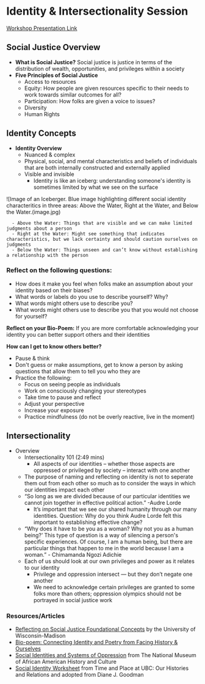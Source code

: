 # Identity & Intersectionality Session

[Workshop Presentation Link](https://www.canva.com/design/DAE6b8Xqyuo/oMWbd1na4HWxx484XyYvtA/view?utm_content=DAE6b8Xqyuo&utm_campaign=designshare&utm_medium=link&utm_source=shareyourdesignpanel#12)

## Social Justice Overview

- **What is Social Justice?** Social justice is justice in terms of the distribution of wealth, opportunities, and privileges within a society
- **Five Principles of Social Justice**
    - Access to resources
    - Equity: How people are given resources specific to their needs to work towards similar outcomes for all?
    - Participation: How folks are given a voice to issues?
    - Diversity
    - Human Rights

## Identity Concepts
- **Identity Overview**
    - Nuanced & complex
    - Physical, social, and mental characteristics and beliefs of individuals that are both internally constructed and externally applied
    - Visible and invisible
        - Identity is like an iceberg: understanding someone's identity is sometimes limited by what we see on the surface

![Image of an Iceberger. Blue image highlighting different social identity characteritics in three areas: Above the Water, Right at the Water, and Below the Water.(image.jpg)

      - Above the Water: Things that are visible and we can make limited judgments about a person
      - Right at the Water: Might see something that indicates characteristics, but we lack certainty and should caution ourselves on judgments
      - Below the Water: Things unseen and can’t know without establishing a relationship with the person

### Reflect on the following questions:
  - How does it make you feel when folks make an assumption about your identity based on their biases? 
  - What words or labels do you use to describe yourself? Why?
  - What words might others use to describe you?
  - What words might others use to describe you that you would not choose for yourself?

**Reflect on your Bio-Poem:** If you are more comfortable acknowledging your identity you can better support others and their identities 

**How can I get to know others better?**
 - Pause & think
 - Don't guess or make assumptions, get to know a person by asking questions that allow them to tell you who they are
 - Practice the following:
    - Focus on seeing people as individuals
    - Work on consciously changing your stereotypes
    - Take time to pause and reflect
    - Adjust your perspective
    - Increase your exposure
    - Practice mindfulness (do not be overly reactive, live in the moment)

## Intersectionality
  - Overview
    - Intersectionality 101 (2:49 mins) 
      - All aspects of our identities – whether those aspects are oppressed or privileged by society – interact with one another
    - The purpose of naming and reflecting on identity is not to seperate them out from each other so much as to consider the ways in which our identities impact each other
    - “So long as we are divided because of our particular identities we cannot join together in effective political action.” -Audre Lorde
      - It’s important that we see our shared humanity through our many identities. Question: Why do you think Audre Lorde felt this important to establishing effective change?
    - “Why does it have to be you as a woman? Why not you as a human being?’ This type of question is a way of silencing a person's specific experiences. Of course, I am a human being, but there are particular things that happen to me in the world because I am a woman.” - Chimamanda Ngozi Adichie​
    - Each of us should look at our own privileges and power as it relates to our identity
      - Privilege and oppression intersect — but they don’t negate one another
      - We need to acknowledge certain privileges are granted to some folks more than others; oppression olympics should not be portrayed in social justice work

### Resources/Articles
  - [Reflecting on Social Justice Foundational Concepts](https://lo.library.wisc.edu/DEI_foundations/lesson_1.html) by the University of Wisconsin-Madison
  - [Bio-poem: Connecting Identity and Poetry from Facing History & Ourselves](https://www.facinghistory.org/resource-library/teaching-strategies/biopoem-identity-poetry)
  - [Social Identities and Systems of Oppression](https://nmaahc.si.edu/learn/talking-about-race/topics/social-identities-and-systems-oppression) from The National Museum of African American History and Culture
  - [Social Identity Worksheet](https://timeandplace.ubc.ca/files/2014/06/Appendix-2.pdf) from Time and Place at UBC: Our Histories and Relations and adopted from Diane J. Goodman
